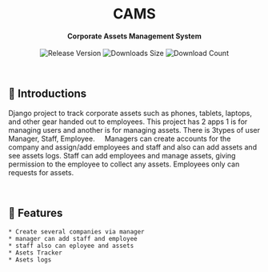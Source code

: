 
<h1 align="center">CAMS</h1>
<div align="center">
  <strong>Corporate Assets Management System</strong>
</div>
<br>
<div align="center">
  <!-- Release Version -->
    <img src="https://img.shields.io/github/tag/Ahsan40/course-assistant?color=blue&label=Release&style=for-the-badge" alt="Release Version" />
  <!-- Last Updated (Does not show Date, Only month and year)-->
    <!-- <img src="https://img.shields.io/github/release-date/Ahsan40/course-assistant?color=green&label=Updated&style=for-the-badge" alt="Release Date" /> -->
  <!-- Downloads Size -->
    <img src="https://img.shields.io/github/repo-size/Ahsan40/course-assistant?color=orange&label=Size&style=for-the-badge" alt="Downloads Size" />
  <!-- Download counts -->
    <img src="https://img.shields.io/github/downloads/Ahsan40/course-assistant/total?color=green&style=for-the-badge" alt="Download Count" />
</div>


&nbsp;
&nbsp;
## 💠 **Introductions**
  Django project to track corporate assets such as phones, tablets, laptops, and other gear handed out to employees. This project has 2 apps 1 is for managing users
  and another is for managing assets. There is 3types of user Manager, Staff, Employee.
  &nbsp;
  &nbsp;
  Managers can create accounts for the company and assign/add employees and staff and also can add assets and see assets logs.
  Staff can add employees and manage assets, giving permission to the employee to collect any assets.
  Employees only can requests for assets.

&nbsp;
&nbsp;
## 📜 **Features**
    * Create several companies via manager
    * manager can add staff and employee
    * staff also can eployee and assets
    * Asets Tracker
    * Asets logs
   

&nbsp;




